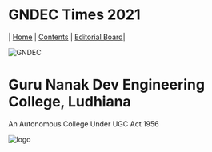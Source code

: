 # GNDEC Times  2021

| [Home](README.md) | [Contents](Content/CoverPage/Contents.md) | [Editorial Board](Content/EditorialBoard/EditorialBoard.md)|

![GNDEC](Content/CoverPage/Images/GNDEC.png)
# Guru Nanak Dev Engineering College, Ludhiana
An Autonomous College Under UGC Act 1956

![logo](Content/CoverPage/Images/logo.png)
